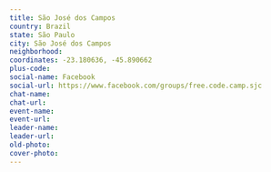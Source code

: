 ```yaml
---
title: São José dos Campos
country: Brazil
state: São Paulo
city: São José dos Campos
neighborhood: 
coordinates: -23.180636, -45.890662
plus-code:
social-name: Facebook
social-url: https://www.facebook.com/groups/free.code.camp.sjc
chat-name:
chat-url:
event-name:
event-url:
leader-name:
leader-url:
old-photo: 
cover-photo:
---
```

